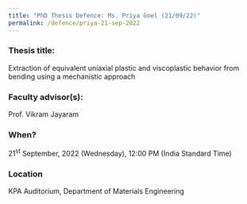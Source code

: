 ```yaml
---
title: "PhD Thesis Defence: Ms. Priya Goel (21/09/22)"
permalink: /defence/priya-21-sep-2022
---
```

### Thesis title:
Extraction of equivalent uniaxial plastic and viscoplastic behavior from bending using a mechanistic approach

### Faculty advisor(s):
Prof. Vikram Jayaram 

### When?
21<sup>st</sup> September, 2022 (Wednesday), 12:00 PM (India Standard Time)

### Location
KPA Auditorium, Department of Materials Engineering